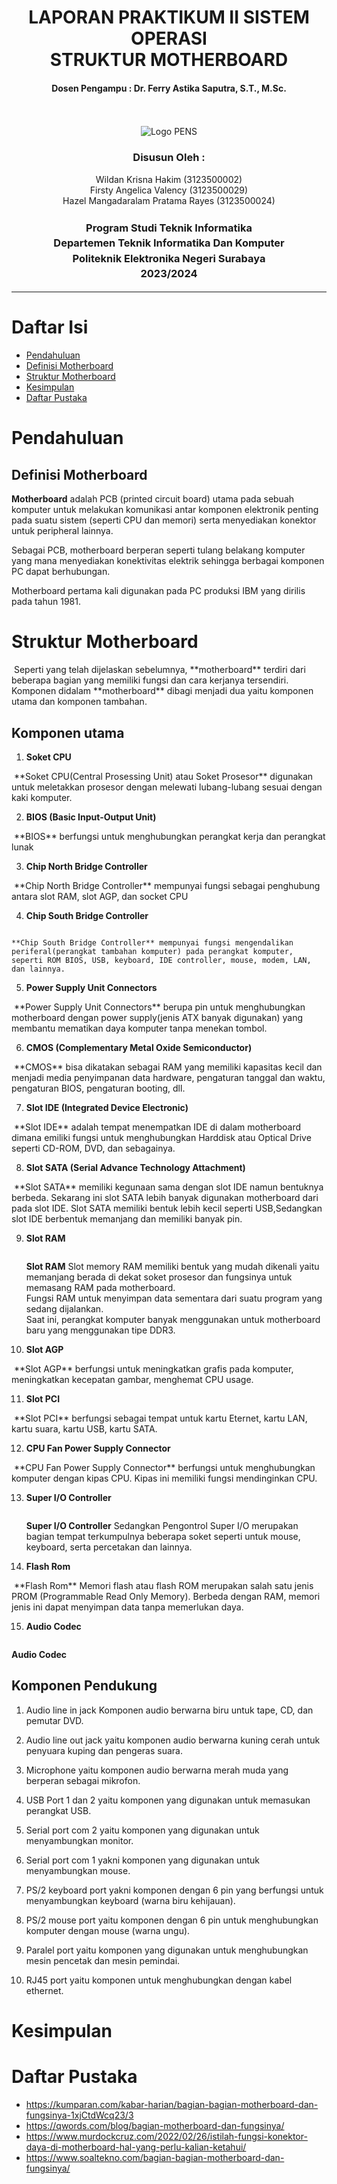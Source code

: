 <div align="center">
  <h1 style="font-weight: bold"> LAPORAN PRAKTIKUM II SISTEM OPERASI<br> STRUKTUR MOTHERBOARD</h1>
  <h4 style="text-align: center;">Dosen Pengampu : Dr. Ferry Astika Saputra, S.T., M.Sc.</h4>
</div>
<br />
<br />
<div align="center">
  <img src="https://upload.wikimedia.org/wikipedia/id/4/44/Logo_PENS.png" alt="Logo PENS">
  <h3 style="text-align: center;">Disusun Oleh : </h3>
  <p style="tex-align: center;">
    Wildan Krisna Hakim (3123500002)<br>
    Firsty Angelica Valency (3123500029)<br>
    Hazel Mangadaralam Pratama Rayes (3123500024)<br>
  </p>
  <h3 style="text-align: center;line-height: 1.5">Program Studi Teknik Informatika<br>Departemen Teknik Informatika Dan Komputer<br>Politeknik Elektronika Negeri Surabaya<br>2023/2024</h3>
  <hr>
</div>

# Daftar Isi
 - [Pendahuluan ](#pendahuluan)
 - [Definisi Motherboard](#definisi-motherboard)
 - [Struktur Motherboard](#struktur-motherboard)
 - [Kesimpulan](#kesimpulan)
 - [Daftar Pustaka](#daftar-pustaka)

# Pendahuluan

## Definisi Motherboard
**Motherboard** adalah PCB (printed circuit board) utama pada sebuah komputer untuk melakukan komunikasi antar komponen elektronik penting pada suatu sistem (seperti CPU dan memori) serta menyediakan konektor untuk peripheral lainnya.

Sebagai PCB, motherboard berperan seperti tulang belakang komputer yang mana menyediakan konektivitas elektrik sehingga berbagai komponen PC dapat berhubungan.

Motherboard pertama kali digunakan pada PC produksi IBM yang dirilis pada tahun 1981.

# Struktur Motherboard

<img src="img/Struktur-motherboard.jpeg" alt="">
Seperti yang telah dijelaskan sebelumnya, **motherboard** terdiri dari beberapa bagian yang memiliki fungsi dan cara kerjanya tersendiri. Komponen didalam **motherboard** dibagi menjadi dua yaitu komponen utama dan komponen tambahan.

## Komponen utama
1. **Soket CPU** 
<img src="img/SoketCPU(ZIF-LIF).png" alt="">
**Soket CPU(Central Prosessing Unit) atau Soket Prosesor** 
digunakan untuk meletakkan prosesor dengan melewati lubang-lubang sesuai dengan kaki komputer.

2. **BIOS (Basic Input-Output Unit)**
<img src="img/bios.jpg" alt="">
**BIOS** berfungsi untuk menghubungkan perangkat kerja dan perangkat lunak 

3. **Chip North Bridge Controller**
<img src="img/south and north bridge.jpg" alt="">
**Chip North Bridge Controller** mempunyai fungsi sebagai penghubung antara slot RAM, slot AGP, dan socket CPU

4. **Chip South Bridge Controller**
<img src="img/south and north bridge.jpg" alt="">

    **Chip South Bridge Controller** mempunyai fungsi mengendalikan periferal(perangkat tambahan komputer) pada perangkat komputer, seperti ROM BIOS, USB, keyboard, IDE controller, mouse, modem, LAN, dan lainnya.

5. **Power Supply Unit Connectors**
<img src="img/Power Supply Unit Connectors.jpg" alt="">
**Power Supply Unit Connectors** berupa pin untuk menghubungkan motherboard dengan power supply(jenis ATX banyak digunakan) yang membantu mematikan daya komputer tanpa menekan tombol.

6. **CMOS (Complementary Metal Oxide Semiconductor)**
<img src="img/cmos.jpg" alt="">
**CMOS** bisa dikatakan sebagai RAM yang memiliki kapasitas kecil dan menjadi media penyimpanan data hardware, pengaturan tanggal dan waktu, pengaturan BIOS, pengaturan booting, dll.

7. **Slot IDE (Integrated Device Electronic)**
<img src="img/slot_sata_dan_slot_ide.jpg" alt="">
**Slot IDE** adalah tempat menempatkan IDE di dalam motherboard dimana emiliki fungsi untuk menghubungkan Harddisk atau Optical Drive seperti CD-ROM, DVD, dan sebagainya.

8. **Slot SATA (Serial Advance Technology Attachment)**
<img src="img/slot_sata_dan_slot_ide.jpg" alt="">
**Slot SATA** memiliki kegunaan sama dengan slot IDE namun bentuknya berbeda. Sekarang ini slot SATA lebih banyak digunakan motherboard dari pada slot IDE. Slot SATA memiliki bentuk lebih kecil seperti USB,Sedangkan slot IDE berbentuk memanjang dan memiliki banyak pin.

9. **Slot RAM**

      <img src="img/slot ram.jpeg" alt="">


    **Slot RAM** Slot memory RAM memiliki bentuk yang mudah dikenali yaitu memanjang berada di dekat soket prosesor dan fungsinya untuk memasang RAM pada motherboard. <br>Fungsi RAM untuk menyimpan data sementara dari suatu program yang sedang dijalankan.<br> Saat ini, perangkat komputer banyak menggunakan untuk motherboard baru yang menggunakan tipe DDR3.

10. **Slot AGP**
<img src="img/slot Agp.jpg" alt="">
**Slot AGP** berfungsi untuk meningkatkan grafis pada komputer, meningkatkan kecepatan gambar, menghemat CPU usage.

11. **Slot PCI**
<img src="img/Slot Pci.jpeg" alt="">
**Slot PCI** berfungsi sebagai tempat untuk kartu Eternet, kartu LAN, kartu suara, kartu USB, kartu SATA.

12. **CPU Fan Power Supply Connector**
<img src="img/motherboardfanconnector.jpg" alt="">
**CPU Fan Power Supply Connector** berfungsi untuk
menghubungkan komputer dengan kipas CPU. Kipas ini memiliki fungsi mendinginkan CPU. 

13. **Super I/O Controller**

      <img src="img/IO.jpeg" alt="">

      **Super I/O Controller** Sedangkan Pengontrol Super I/O merupakan bagian tempat terkumpulnya beberapa soket seperti untuk mouse, keyboard, serta percetakan dan lainnya.

14. **Flash Rom**
<img src="img/flashrom.jpg" alt="">
**Flash Rom** Memori flash atau flash ROM merupakan salah satu jenis PROM (Programmable Read Only Memory). Berbeda dengan RAM, memori jenis  ini dapat menyimpan data tanpa memerlukan daya.


15. **Audio Codec**

    <img src="img/audiocodec.jpeg" alt="">


**Audio Codec** 


## Komponen Pendukung

1. Audio line in jack 
Komponen audio berwarna biru untuk tape, CD, dan pemutar DVD.

2. Audio line out jack
yaitu komponen audio berwarna kuning cerah untuk penyuara kuping dan pengeras suara.

3. Microphone
yaitu komponen audio berwarna merah muda yang berperan sebagai mikrofon.

4. USB Port 1 dan 2
yaitu komponen yang digunakan untuk memasukan perangkat USB.

5. Serial port com 2
yaitu komponen yang digunakan untuk menyambungkan monitor.

6. Serial port com 1
yakni komponen yang digunakan untuk menyambungkan mouse.

7. PS/2 keyboard port
yakni komponen dengan 6 pin yang berfungsi untuk menyambungkan keyboard (warna biru kehijauan).

8. PS/2 mouse port
yaitu komponen dengan 6 pin untuk menghubungkan komputer dengan mouse (warna ungu).

9. Paralel port
yaitu komponen yang digunakan untuk menghubungkan mesin pencetak dan mesin pemindai.

10. RJ45 port
yaitu komponen untuk menghubungkan dengan kabel ethernet.

# Kesimpulan


# Daftar Pustaka
- https://kumparan.com/kabar-harian/bagian-bagian-motherboard-dan-fungsinya-1xjCtdWcq23/3
- https://qwords.com/blog/bagian-motherboard-dan-fungsinya/
- https://www.murdockcruz.com/2022/02/26/istilah-fungsi-konektor-daya-di-motherboard-hal-yang-perlu-kalian-ketahui/
- https://www.soaltekno.com/bagian-bagian-motherboard-dan-fungsinya/



